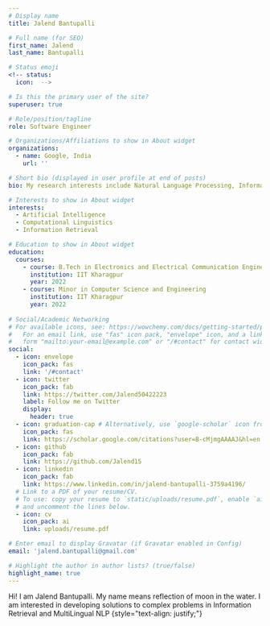 ```yaml
---
# Display name
title: Jalend Bantupalli

# Full name (for SEO)
first_name: Jalend
last_name: Bantupalli

# Status emoji
<!-- status:
  icon:  -->

# Is this the primary user of the site?
superuser: true

# Role/position/tagline
role: Software Engineer

# Organizations/Affiliations to show in About widget
organizations:
  - name: Google, India
    url: ''

# Short bio (displayed in user profile at end of posts)
bio: My research interests include Natural Language Processing, Information Retrieval and Reinforcement Learning.

# Interests to show in About widget
interests:
  - Artificial Intelligence
  - Computational Linguistics
  - Information Retrieval

# Education to show in About widget
education:
  courses:
    - course: B.Tech in Electronics and Electrical Communication Engineering
      institution: IIT Kharagpur
      year: 2022
    - course: Minor in Computer Science and Engineering
      institution: IIT Kharagpur
      year: 2022  
      
# Social/Academic Networking
# For available icons, see: https://wowchemy.com/docs/getting-started/page-builder/#icons
#   For an email link, use "fas" icon pack, "envelope" icon, and a link in the
#   form "mailto:your-email@example.com" or "/#contact" for contact widget.
social:
  - icon: envelope
    icon_pack: fas
    link: '/#contact'
  - icon: twitter
    icon_pack: fab
    link: https://twitter.com/Jalend50422223
    label: Follow me on Twitter
    display:
      header: true
  - icon: graduation-cap # Alternatively, use `google-scholar` icon from `ai` icon pack
    icon_pack: fas
    link: https://scholar.google.com/citations?user=B-cMjmgAAAAJ&hl=en
  - icon: github
    icon_pack: fab
    link: https://github.com/Jalend15
  - icon: linkedin
    icon_pack: fab
    link: https://www.linkedin.com/in/jalend-bantupalli-3759a4196/
  # Link to a PDF of your resume/CV.
  # To use: copy your resume to `static/uploads/resume.pdf`, enable `ai` icons in `params.yaml`,
  # and uncomment the lines below.
  - icon: cv
    icon_pack: ai
    link: uploads/resume.pdf

# Enter email to display Gravatar (if Gravatar enabled in Config)
email: 'jalend.bantupalli@gmail.com'

# Highlight the author in author lists? (true/false)
highlight_name: true
---
```


Hi! I am Jalend Bantupalli. My name means reflection of moon in the water. I am interested in developing solutions to complex problems in Information Retrieval and MultiLingual NLP
{style="text-align: justify;"}
